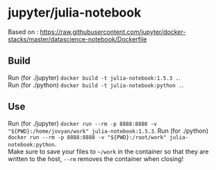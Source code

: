 # jupyter/julia-notebook
Based on : https://raw.githubusercontent.com/jupyter/docker-stacks/master/datascience-notebook/Dockerfile

## Build
Run (for ./jupyter) `docker build -t julia-notebook:1.5.3 .`.  
Run (for ./python) `docker build -t julia-notebook:python .`.  

## Use
Run (for ./jupyter) `docker run --rm -p 8888:8888 -v "${PWD}:/home/jovyan/work" julia-notebook:1.5.3`.
Run (for ./python) `docker run --rm -p 8888:8888 -v "${PWD}:/root/work" julia-notebook:python`.  
Make sure to save your files to `~/work` in the container so that they are written to the host, `--rm` removes the container when closing!
